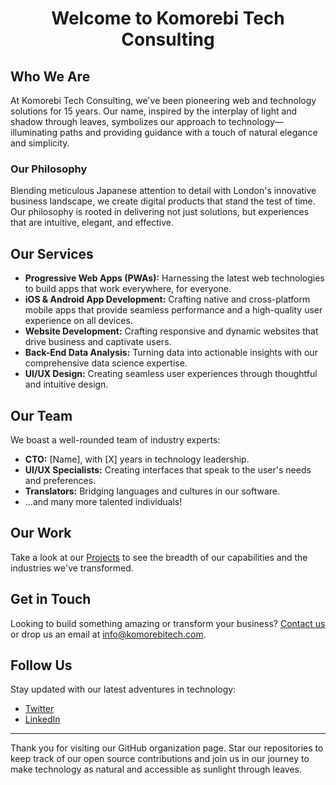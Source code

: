 <p align="center">
<!--     <a href="https://www.addieapp.com/">
        <img src="https://images.squarespace-cdn.com/content/v1/62d5a9a7b847737a2480da1f/a0aecce6-fae4-4253-94ba-73a2104b8c92/Website.png?format=1500w" alt="Logo" width="50%">
    </a> -->
    <br /><br />
    <h1 align="center">Welcome to Komorebi Tech Consulting<br /></h1>
</p>

## Who We Are

At Komorebi Tech Consulting, we've been pioneering web and technology solutions for 15 years. Our name, inspired by the interplay of light and shadow through leaves, symbolizes our approach to technology—illuminating paths and providing guidance with a touch of natural elegance and simplicity.

### Our Philosophy

Blending meticulous Japanese attention to detail with London's innovative business landscape, we create digital products that stand the test of time. Our philosophy is rooted in delivering not just solutions, but experiences that are intuitive, elegant, and effective.

## Our Services

- **Progressive Web Apps (PWAs):** Harnessing the latest web technologies to build apps that work everywhere, for everyone.
- **iOS & Android App Development:** Crafting native and cross-platform mobile apps that provide seamless performance and a high-quality user experience on all devices.
- **Website Development:** Crafting responsive and dynamic websites that drive business and captivate users.
- **Back-End Data Analysis:** Turning data into actionable insights with our comprehensive data science expertise.
- **UI/UX Design:** Creating seamless user experiences through thoughtful and intuitive design.

## Our Team

We boast a well-rounded team of industry experts:

- **CTO:** [Name], with [X] years in technology leadership.
- **UI/UX Specialists:** Creating interfaces that speak to the user's needs and preferences.
- **Translators:** Bridging languages and cultures in our software.
- ...and many more talented individuals!

## Our Work

Take a look at our [Projects](link-to-your-projects) to see the breadth of our capabilities and the industries we've transformed.

## Get in Touch

Looking to build something amazing or transform your business? [Contact us](your-contact-link) or drop us an email at [info@komorebitech.com](mailto:info@komorebitech.com).

## Follow Us

Stay updated with our latest adventures in technology:

- [Twitter](your-twitter-link)
- [LinkedIn](your-linkedin-link)

---

Thank you for visiting our GitHub organization page. Star our repositories to keep track of our open source contributions and join us in our journey to make technology as natural and accessible as sunlight through leaves.
